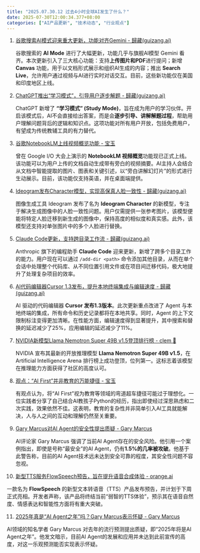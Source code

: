 ```yaml
---
title: "2025.07.30.12 过去4小时全球AI发生了什么？"
date: 2025-07-30T12:00:34.377+08:00
categories: ["AI产品更新", "技术动态", "行业观点"]
---
```


1. [谷歌搜索AI模式迎来重大更新，功能对齐Gemini - 歸藏(guizang.ai)](https://x.com/op7418/status/1950381439230599661)

   谷歌搜索的 **AI Mode** 进行了大幅更新，功能几乎与旗舰AI模型 Gemini 看齐。本次更新引入了三大核心功能：支持**上传图片和PDF**进行提问；新增 **Canvas** 功能，用于以文档形式展示和组织AI生成的内容；推出 **Search Live**，允许用户通过视频与AI进行实时对话交互。目前，这些新功能仅在美国和印度地区上线。

2. [ChatGPT推出“学习模式”，引导用户逐步解题 - 歸藏(guizang.ai)](https://x.com/op7418/status/1950368778900156874)

   ChatGPT 新增了 **“学习模式” (Study Mode)**，旨在成为用户的学习伙伴。开启该模式后，AI不会直接给出答案，而是会**逐步引导、讲解解题过程**，帮助用户理解问题背后的逻辑和知识点。这项功能对所有用户开放，包括免费用户，有望成为传统教辅工具的有力替代。

3. [谷歌NotebookLM上线视频概览功能 - 宝玉](https://x.com/dotey/status/1950377138105774307)

   曾在 Google I/O 大会上演示的 **NotebookLM 视频概览**功能现已正式上线。该功能可以为用户上传的文档自动生成带有旁白的视频摘要。AI主持人会结合从文档中智能提取的图片、图表和关键引述，以“旁白讲解幻灯片”的形式进行生动展示。目前，该功能仅支持英语，并在桌面端提供。

4. [Ideogram发布Character模型，实现高保真人脸一致性 - 歸藏(guizang.ai)](https://x.com/op7418/status/1950383130755600561)

   图像生成工具 Ideogram 发布了名为 **Ideogram Character** 的新模型，专注于解决生成图像中的人脸一致性问题。用户仅需提供一张参考图片，该模型便能将特定人脸迁移到新生成的图像中，保持高度的相似度和真实感。此外，该模型还支持对单张图片中的多个人脸进行替换。

5. [Claude Code更新，支持跨目录工作流 - 歸藏(guizang.ai)](https://x.com/op7418/status/1950384569330671633)

   Anthropic 旗下的编程助手 **Claude Code** 迎来更新，新增了跨多个目录工作的能力。用户现在可以通过 `/add-dir <path>` 命令添加其他目录，从而在单个会话中处理整个代码库、从不同位置引用文件或在项目间迁移代码，极大地提升了处理复杂项目的效率。

6. [AI代码编辑器Cursor 1.3发布，提升本地终端集成与编辑速度 - 歸藏(guizang.ai)](https://x.com/op7418/status/1950380054820901186)

   AI 驱动的代码编辑器 **Cursor 发布1.3版本**。此次更新重点改进了 Agent 与本地终端的集成，所有命令和历史记录都将在本地共享。同时，Agent 的上下文限制标注变得更加清晰。在性能方面，编辑速度得到显著提升，其中搜索和替换的延迟减少了25%，应用编辑的延迟减少了11%。

7. [NVIDIA新模型Llama Nemotron Super 49B v1.5登顶排行榜 - clem 🤗](https://x.com/ClementDelangue/status/1950358767477899626)

   NVIDIA 宣布其最新的开放推理模型 **Llama Nemotron Super 49B v1.5**，在 Artificial Intelligence Arena 排行榜上成功登顶，位列第一。这标志着该模型在推理能力方面获得了社区的高度认可。

8. [观点：“AI First”并非教育的万能捷径 - 宝玉](https://x.com/dotey/status/1950383962104484155)

   有观点认为，将“AI First”视为教育等领域的弯道超车捷径可能过于理想化。一位实践者分享了自己结合AI教孩子Python的经历，指出即使经过深思熟虑和二次实践，效果依然不佳。这表明，教育的复杂性并非简单引入AI工具就能解决，人与人之间的互动和理解仍然至关重要。

9. [Gary Marcus对AI Agent的安全性提出质疑 - Gary Marcus](https://x.com/GaryMarcus/status/1950348216890732631)

   AI评论家 Gary Marcus 强调了当前AI Agent存在的安全风险。他引用一个案例指出，即使是号称“最安全”的AI Agent，仍有**1.5%的几率被攻破**。他基于此警告称，目前的AI Agent技术远未达到安全可靠的程度，其安全性问题不容忽视。

10. [新型TTS服务FlowSpeech预告，旨在提升语音合成体验 - orange.ai](https://x.com/oran_ge/status/1950358422852866318)

   一款名为 **FlowSpeech** 的新型文本转语音（TTS）产品发布预告，并计划于下周正式亮相。开发者声称，该产品将终结当前“弱智的TTS体验”，预示其在语音自然度、情感表达和智能性方面将有重大突破。

11. [2025年真是“AI Agent之年”吗？Gary Marcus表示怀疑 - Gary Marcus](https://x.com/GaryMarcus/status/1950350313753342420)

   AI领域的知名学者 Gary Marcus 对去年的流行预测提出质疑，即“2025年将是AI Agent之年”。他发文暗示，目前AI Agent的发展和应用并未达到此前宣传的高度，对这一乐观预测能否实现表示怀疑。